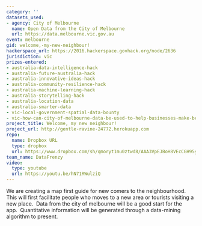 ```yaml
---
category: ''
datasets_used:
- agency: City of Melbourne
  name: Open Data from the City of Melbourne
  url: https://data.melbourne.vic.gov.au
event: melbourne
gid: welcome,-my-new-neighbour!
hackerspace_url: https://2016.hackerspace.govhack.org/node/2636
jurisdiction: vic
prizes-entered:
- australia-data-intelligence-hack
- australia-future-australia-hack
- australia-innovative-ideas-hack
- australia-community-resilience-hack
- australia-machine-learning-hack
- australia-storytelling-hack
- australia-location-data
- australia-smarter-data
- vic-local-government-spatial-data-bounty
- vic-how-can-city-of-melbourne-data-be-used-to-help-businesses-make-better-decisions?
project_title: Welcome, my new neighbour!
project_url: http://gentle-ravine-24772.herokuapp.com
repo:
  name: Dropbox URL
  type: dropbox
  url: https://www.dropbox.com/sh/qmoryt1mu0ztwd8/AAA3VpEJBoH8VEcCGH95yWxFa?dl=0
team_name: DataFrenzy
video:
  type: youtube
  url: https://youtu.be/hN71RWulziQ
---
```


We are creating a map first guide for new comers to the neighbourhood. 
This will first facilitate people who moves to a new area or tourists visiting a new place. 
Data from the city of melbourne will be a good start for the app. 
Quantitative information will be generated through a data-mining algorithm to present.